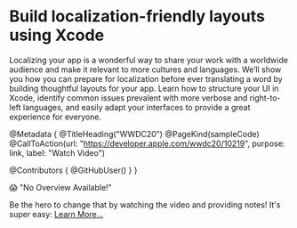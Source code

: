 # Build localization-friendly layouts using Xcode

Localizing your app is a wonderful way to share your work with a worldwide audience and make it relevant to more cultures and languages. We’ll show you how you can prepare for localization before ever translating a word by building thoughtful layouts for your app. Learn how to structure your UI in Xcode, identify common issues prevalent with more verbose and right-to-left languages, and easily adapt your interfaces to provide a great experience for everyone.

@Metadata {
   @TitleHeading("WWDC20")
   @PageKind(sampleCode)
   @CallToAction(url: "https://developer.apple.com/wwdc20/10219", purpose: link, label: "Watch Video")

   @Contributors {
      @GitHubUser(<replace this with your GitHub handle>)
   }
}

😱 "No Overview Available!"

Be the hero to change that by watching the video and providing notes! It's super easy:
 [Learn More…](https://wwdcnotes.github.io/WWDCNotes/documentation/wwdcnotes/contributing)
